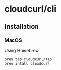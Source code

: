 # cloudcurl/cli

## Installation

### MacOS

Using Homebrew

```
brew tap cloudcurl/tap
brew intall cloudcurl
```
